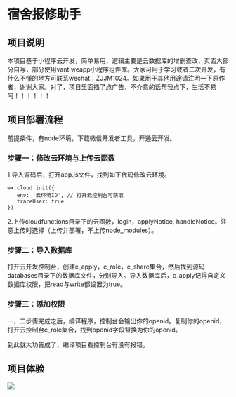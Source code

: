 # 宿舍报修助手

## 项目说明

本项目基于小程序云开发，简单易用，逻辑主要是云数据库的增删查改，页面大部分自写，部分使用vant weapp小程序组件库。大家可用于学习或者二次开发，有什么不懂的地方可联系wechat：ZJJM1024。如果用于其他用途请注明一下原作者，谢谢大家。对了，项目里面插了点广告，不介意的话帮我点下，生活不易阿！！！！！！

## 项目部署流程

前提条件，有node环境，下载微信开发者工具，开通云开发。

### 步骤一：修改云环境与上传云函数

1.导入源码后，打开app.js文件，找到如下代码修改云环境。

```
wx.cloud.init({
   env: '云环境ID', // 打开云控制台可获取
   traceUser: true
})
```

2.上传cloudfunctions目录下的云函数，login，applyNotice, handleNotice。注意上传时选择（上传并部署，不上传node_modules）。

### 步骤二：导入数据库

 打开云开发控制台，创建c_apply，c_role，c_share集合，然后找到源码databases目录下的数据库文件，分别导入。导入数据库后，c_apply记得自定义数据库权限，把read与write都设置为true。

### 步骤三：添加权限

一，二步骤完成之后，编译程序，控制台会输出你的openid。复制你的openid，打开云控制台c_role集合，找到openid字段替换为你的openid。

到此就大功告成了，编译项目看控制台有没有报错。

## 项目体验

![](https://mp-e93e0c5f-05cf-4713-9d34-a6449768f5b0.cdn.bspapp.com/cloudstorage/f3e33fd6-e9c4-47c5-a844-2035831ac42c.jpg)
